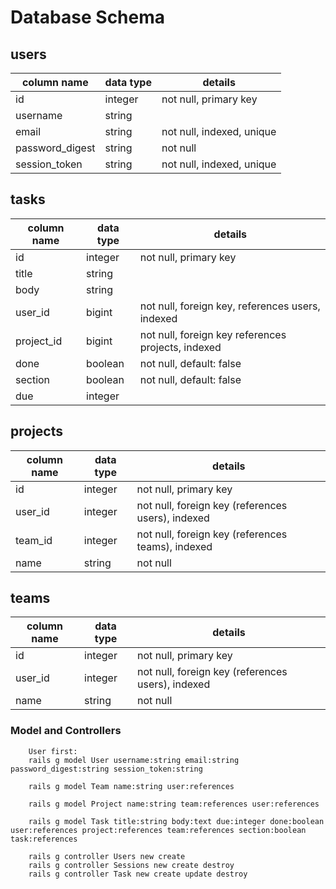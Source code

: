 # Database Schema

## users
column name     | data type | details
----------------|-----------|-----------------------
id              | integer   | not null, primary key
username        | string    |
email           | string    | not null, indexed, unique
password_digest | string    | not null
session_token   | string    | not null, indexed, unique

## tasks
column name | data type | details
------------|-----------|-----------------------
id          | integer   | not null, primary key
title       | string    |
body        | string    |
user_id     | bigint    | not null, foreign key, references users, indexed
project_id  | bigint    | not null, foreign key references projects, indexed
done        | boolean   | not null, default: false
section     | boolean   | not null, default: false
due         | integer   |

## projects
column name | data type | details
------------|-----------|-----------------------
id          | integer   | not null, primary key
user_id     | integer   | not null, foreign key (references users), indexed
team_id     | integer   | not null, foreign key (references teams), indexed
name        | string    | not null

## teams
column name | data type | details
------------|-----------|-----------------------
id          | integer   | not null, primary key
user_id     | integer   | not null, foreign key (references users), indexed
name        | string    | not null



### Model and Controllers
        User first:
        rails g model User username:string email:string password_digest:string session_token:string

        rails g model Team name:string user:references

        rails g model Project name:string team:references user:references

        rails g model Task title:string body:text due:integer done:boolean user:references project:references team:references section:boolean task:references

        rails g controller Users new create
        rails g controller Sessions new create destroy
        rails g controller Task new create update destroy
